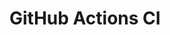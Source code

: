 # GitHub Actions CI
























































































































































































































































































































































































































































































































































































































































































































































































































































































































































































































































































































































































































































































































































































































































































































































































































































































































































































































































































































